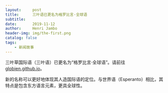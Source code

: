 ```yaml
---
layout:     post
title:      三叶语已更名为格罗比言·全球语
subtitle:   
date:       2019-11-12
author:     Henri Jambo
header-img: img/the-first.png
catalog: false
tags:
    - 新闻故事
---
```



三叶草国际语（三叶语）已更名为“格罗比言·全球语”。请前往[globien.github.io](https://globien.github.io)。

新的名称可以更好地体现其人造国际语的定位。与世界语（Esperanto）相比，其特点是包含东方语言元素，更具全球性。

